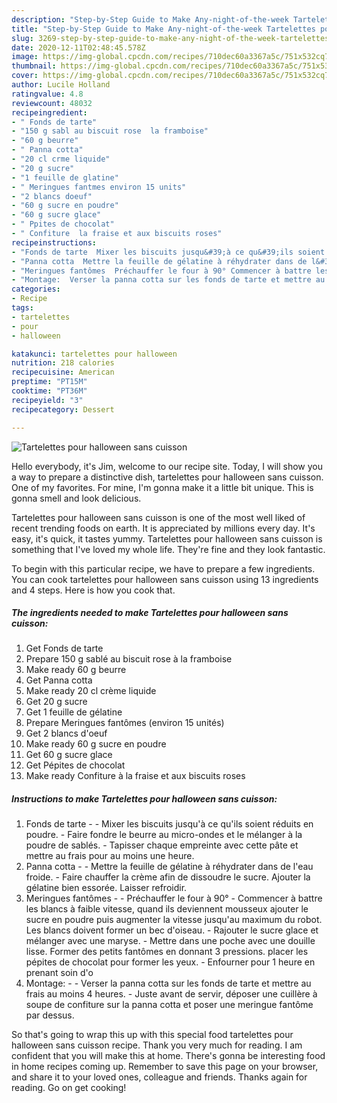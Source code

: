 ```yaml
---
description: "Step-by-Step Guide to Make Any-night-of-the-week Tartelettes pour halloween sans cuisson"
title: "Step-by-Step Guide to Make Any-night-of-the-week Tartelettes pour halloween sans cuisson"
slug: 3269-step-by-step-guide-to-make-any-night-of-the-week-tartelettes-pour-halloween-sans-cuisson
date: 2020-12-11T02:48:45.578Z
image: https://img-global.cpcdn.com/recipes/710dec60a3367a5c/751x532cq70/tartelettes-pour-halloween-sans-cuisson-photo-principale-de-la-recette.jpg
thumbnail: https://img-global.cpcdn.com/recipes/710dec60a3367a5c/751x532cq70/tartelettes-pour-halloween-sans-cuisson-photo-principale-de-la-recette.jpg
cover: https://img-global.cpcdn.com/recipes/710dec60a3367a5c/751x532cq70/tartelettes-pour-halloween-sans-cuisson-photo-principale-de-la-recette.jpg
author: Lucile Holland
ratingvalue: 4.8
reviewcount: 48032
recipeingredient:
- " Fonds de tarte"
- "150 g sabl au biscuit rose  la framboise"
- "60 g beurre"
- " Panna cotta"
- "20 cl crme liquide"
- "20 g sucre"
- "1 feuille de glatine"
- " Meringues fantmes environ 15 units"
- "2 blancs doeuf"
- "60 g sucre en poudre"
- "60 g sucre glace"
- " Ppites de chocolat"
- " Confiture  la fraise et aux biscuits roses"
recipeinstructions:
- "Fonds de tarte  Mixer les biscuits jusqu&#39;à ce qu&#39;ils soient réduits en poudre. Faire fondre le beurre au micro-ondes et le mélanger à la poudre de sablés. Tapisser chaque empreinte avec cette pâte et mettre au frais pour au moins une heure."
- "Panna cotta  Mettre la feuille de gélatine à réhydrater dans de l&#39;eau froide. Faire chauffer la crème afin de dissoudre le sucre. Ajouter la gélatine bien essorée. Laisser refroidir."
- "Meringues fantômes  Préchauffer le four à 90° Commencer à battre les blancs à faible vitesse, quand ils deviennent mousseux ajouter le sucre en poudre puis augmenter la vitesse jusqu&#39;au maximum du robot. Les blancs doivent former un bec d&#39;oiseau.​​​​​​​ Rajouter le sucre glace et mélanger avec une maryse. Mettre dans une poche avec une douille lisse. Former des petits fantômes en donnant 3 pressions. placer les pépites de chocolat pour former les yeux.  Enfourner pour 1 heure en prenant soin d&#39;o"
- "Montage:  Verser la panna cotta sur les fonds de tarte et mettre au frais au moins 4 heures. Juste avant de servir, déposer une cuillère à soupe de confiture sur la panna cotta et poser une meringue fantôme par dessus."
categories:
- Recipe
tags:
- tartelettes
- pour
- halloween

katakunci: tartelettes pour halloween 
nutrition: 218 calories
recipecuisine: American
preptime: "PT15M"
cooktime: "PT36M"
recipeyield: "3"
recipecategory: Dessert

---
```



![Tartelettes pour halloween sans cuisson](https://img-global.cpcdn.com/recipes/710dec60a3367a5c/751x532cq70/tartelettes-pour-halloween-sans-cuisson-photo-principale-de-la-recette.jpg)

Hello everybody, it's Jim, welcome to our recipe site. Today, I will show you a way to prepare a distinctive dish, tartelettes pour halloween sans cuisson. One of my favorites. For mine, I'm gonna make it a little bit unique. This is gonna smell and look delicious.



Tartelettes pour halloween sans cuisson is one of the most well liked of recent trending foods on earth. It is appreciated by millions every day. It's easy, it's quick, it tastes yummy. Tartelettes pour halloween sans cuisson is something that I've loved my whole life. They're fine and they look fantastic.


To begin with this particular recipe, we have to prepare a few ingredients. You can cook tartelettes pour halloween sans cuisson using 13 ingredients and 4 steps. Here is how you cook that.

<!--inarticleads1-->

##### The ingredients needed to make Tartelettes pour halloween sans cuisson:

1. Get  Fonds de tarte
1. Prepare 150 g sablé au biscuit rose à la framboise
1. Make ready 60 g beurre
1. Get  Panna cotta
1. Make ready 20 cl crème liquide
1. Get 20 g sucre
1. Get 1 feuille de gélatine
1. Prepare  Meringues fantômes (environ 15 unités)
1. Get 2 blancs d&#39;oeuf
1. Make ready 60 g sucre en poudre
1. Get 60 g sucre glace
1. Get  Pépites de chocolat
1. Make ready  Confiture à la fraise et aux biscuits roses




<!--inarticleads2-->

##### Instructions to make Tartelettes pour halloween sans cuisson:

1. Fonds de tarte -  - Mixer les biscuits jusqu&#39;à ce qu&#39;ils soient réduits en poudre. - Faire fondre le beurre au micro-ondes et le mélanger à la poudre de sablés. - Tapisser chaque empreinte avec cette pâte et mettre au frais pour au moins une heure.
1. Panna cotta -  - Mettre la feuille de gélatine à réhydrater dans de l&#39;eau froide. - Faire chauffer la crème afin de dissoudre le sucre. Ajouter la gélatine bien essorée. Laisser refroidir.
1. Meringues fantômes -  - Préchauffer le four à 90° - Commencer à battre les blancs à faible vitesse, quand ils deviennent mousseux ajouter le sucre en poudre puis augmenter la vitesse jusqu&#39;au maximum du robot. Les blancs doivent former un bec d&#39;oiseau.​​​​​​​ - Rajouter le sucre glace et mélanger avec une maryse. - Mettre dans une poche avec une douille lisse. Former des petits fantômes en donnant 3 pressions. placer les pépites de chocolat pour former les yeux.  - Enfourner pour 1 heure en prenant soin d&#39;o
1. Montage: -  - Verser la panna cotta sur les fonds de tarte et mettre au frais au moins 4 heures. - Juste avant de servir, déposer une cuillère à soupe de confiture sur la panna cotta et poser une meringue fantôme par dessus.




So that's going to wrap this up with this special food tartelettes pour halloween sans cuisson recipe. Thank you very much for reading. I am confident that you will make this at home. There's gonna be interesting food in home recipes coming up. Remember to save this page on your browser, and share it to your loved ones, colleague and friends. Thanks again for reading. Go on get cooking!
